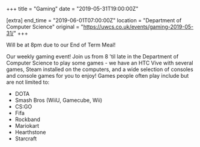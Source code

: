+++
title = "Gaming"
date = "2019-05-31T19:00:00Z"

[extra]
end_time = "2019-06-01T07:00:00Z"
location = "Department of Computer Science"
original = "https://uwcs.co.uk/events/gaming-2019-05-31/"
+++

Will be at 8pm due to our End of Term Meal\!

Our weekly gaming event\! Join us from 8 'til late in the Department of Computer Science to play some games - we have an HTC Vive with several games, Steam installed on the computers, and a wide selection of consoles and console games for you to enjoy\! Games people often play include but are not limited to:  

  - DOTA  
  - Smash Bros (WiiU, Gamecube, Wii)  
  - CS:GO  
  - Fifa  
  - Rockband  
  - Mariokart  
  - Hearthstone  
  - Starcraft

